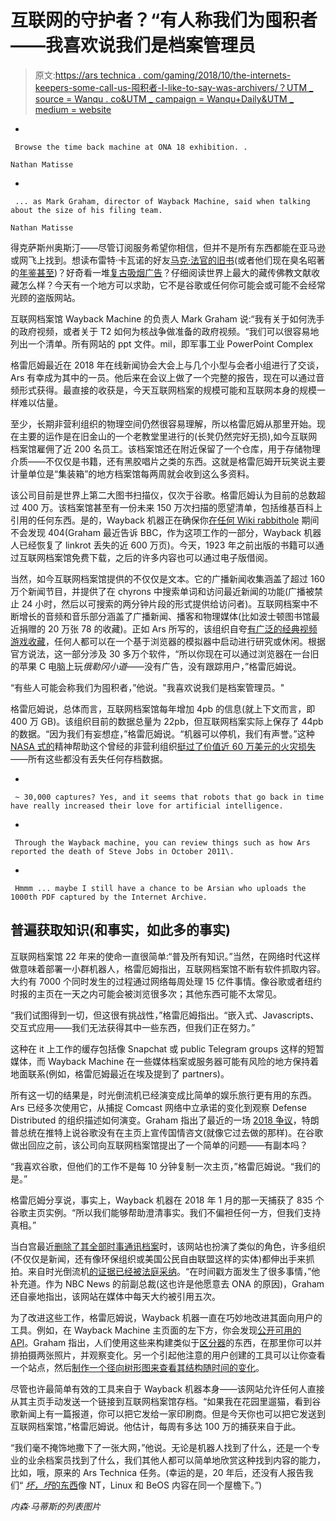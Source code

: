 # 互联网的守护者？“有人称我们为囤积者——我喜欢说我们是档案管理员

> 原文:[https://ars technica . com/gaming/2018/10/the-internets-keepers-some-call-us-囤积者-I-like-to-say-was-archivers/？UTM _ source = Wanqu . co&UTM _ campaign = Wanqu+Daily&UTM _ medium = website](https://arstechnica.com/gaming/2018/10/the-internets-keepers-some-call-us-hoarders-i-like-to-say-were-archivists/?utm_source=wanqu.co&utm_campaign=Wanqu+Daily&utm_medium=website)

*   

     Browse the time back machine at ONA 18 exhibition. .

    Nathan Matisse 

    

*   

     ... as Mark Graham, director of Wayback Machine, said when talking about the size of his filing team.

    Nathan Matisse 

    

得克萨斯州奥斯汀——尽管订阅服务希望你相信，但并不是所有东西都能在亚马逊或网飞上找到。想读布雷特·卡瓦诺的好友[马克·法官的旧书](https://archive.org/post/1095567/gizmodo-mark-judges-book-wasted-now-available-for-free-on-the-internet-archive)(或者他们现在臭名昭著的[年鉴甚至](https://archive.org/post/1095566/the-intercept-the-internet-archive-publishes-brett-kavanaughs-1983-yearbook-a-key-document-in))？好奇看一堆[复古吸烟广告](https://archive.org/details/tobacco_ndo23e00)？仔细阅读世界上最大的藏传佛教文献收藏怎么样？今天有一个地方可以求助，它不是谷歌或任何你可能会或可能不会经常光顾的盗版网站。

互联网档案馆 Wayback Machine 的负责人 Mark Graham 说:“我有关于如何洗手的政府视频，或者关于 T2 如何为核战争做准备的政府视频。“我们可以很容易地列出一个清单。所有网站的 ppt 文件。mil，即军事工业 PowerPoint Complex

格雷厄姆最近在 2018 年在线新闻协会大会上与几个小型与会者小组进行了交谈，Ars 有幸成为其中的一员。他后来在会议上做了一个完整的报告，现在可以通过音频形式获得。最直接的收获是，今天互联网档案的规模可能和互联网本身的规模一样难以估量。

至少，长期非营利组织的物理空间仍然很容易理解，所以格雷厄姆从那里开始。现在主要的运作是在旧金山的一个老教堂里进行的(长凳仍然完好无损),如今互联网档案馆雇佣了近 200 名员工。该档案馆还在附近保留了一个仓库，用于存储物理介质——不仅仅是书籍，还有黑胶唱片之类的东西。这就是格雷厄姆开玩笑说主要计量单位是“集装箱”的地方档案馆每两周就会收到这么多资料。

该公司目前是世界上第二大图书扫描仪，仅次于谷歌。格雷厄姆认为目前的总数超过 400 万。该档案馆甚至有一份未来 150 万次扫描的愿望清单，包括维基百科上引用的任何东西。是的，Wayback 机器正在确保你[在任何 Wiki rabbithole](https://www.bbc.com/news/technology-45730363) 期间不会发现 404(Graham 最近告诉 BBC，作为这项工作的一部分，Wayback 机器人已经恢复了 linkrot 丢失的近 600 万页)。今天，1923 年之前出版的书籍可以通过互联网档案馆免费下载，之后的许多内容也可以通过电子版借阅。

当然，如今互联网档案馆提供的不仅仅是文本。它的广播新闻收集涵盖了超过 160 万个新闻节目，并提供了在 chyrons 中搜索单词和访问最近新闻的功能(广播被禁止 24 小时，然后以可搜索的两分钟片段的形式提供给访问者)。互联网档案中不断增长的音频和音乐部分涵盖了广播新闻、播客和物理媒体(比如波士顿图书馆最近捐赠的 20 万张 78 的收藏)。正如 Ars 所写的，该组织自夸[有广泛的经典视频游戏收藏](https://arstechnica.com/gaming/2014/11/internet-archive-offers-900-classic-arcade-games-for-browser-based-play/)，任何人都可以在一个基于浏览器的模拟器中启动进行研究或休闲。根据官方说法，这一部分涉及 30 多万个软件，“所以你现在可以通过浏览器在一台旧的苹果 C 电脑上玩*俄勒冈小道*——没有广告，没有跟踪用户，”格雷厄姆说。

“有些人可能会称我们为囤积者，”他说。"我喜欢说我们是档案管理员。"

格雷厄姆说，总体而言，互联网档案馆每年增加 4pb 的信息(就上下文而言，即 400 万 GB)。该组织目前的数据总量为 22pb，但互联网档案实际上保存了 44pb 的数据。“因为我们有妄想症，”格雷厄姆说。“机器可以停机，我们有声誉。”这种 [NASA 式的](https://arstechnica.com/science/2015/08/nasa-versus-nature-august-29-2005/)精神帮助这个曾经的非营利组织[挺过了价值近 60 万美元的火灾损失](https://arstechnica.com/information-technology/2013/11/fire-at-internet-archive-destroys-equipment-and-materials-but-data-safe/)——所有这些都没有丢失任何存档数据。

*   

     ~ 30,000 captures? Yes, and it seems that robots that go back in time have really increased their love for artificial intelligence. 

    

*   

     Through the Wayback machine, you can review things such as how Ars reported the death of Steve Jobs in October 2011\. 

    

*   

     Hmmm ... maybe I still have a chance to be Arsian who uploads the 1000th PDF captured by the Internet Archive. 

    

## 普遍获取知识(和事实，如此多的事实)

互联网档案馆 22 年来的使命一直很简单:“普及所有知识。”当然，在网络时代这样做意味着部署一小群机器人，格雷厄姆指出，互联网档案馆不断有软件抓取内容。大约有 7000 个同时发生的过程通过网络每周处理 15 亿件事情。像谷歌或者纽约时报的主页在一天之内可能会被浏览很多次；其他东西可能不太常见。

“我们试图得到一切，但这很有挑战性，”格雷厄姆指出。“嵌入式、Javascripts、交互式应用——我们无法获得其中一些东西，但我们正在努力。”

这种在 it 上工作的缓存包括像 Snapchat 或 public Telegram groups 这样的短暂媒体，而 Wayback Machine 在一些媒体档案或服务器可能有风险的地方保持着地面联系(例如，格雷厄姆最近在埃及提到了 partners)。

所有这一切的结果是，时光倒流机已经演变成比简单的娱乐旅行更有用的东西。Ars 已经多次使用它，从捕捉 Comcast 网络中立承诺的变化到观察 Defense Distributed 的组织描述如何演变。Graham 指出了最近的一场 [2018 争议](https://www.theverge.com/2018/8/29/17798118/president-donald-trump-google-state-of-the-union-address-liberal-bias)，特朗普总统在推特上说谷歌没有在主页上宣传国情咨文(就像它过去做的那样)。在谷歌做出回应之前，该公司向互联网档案馆提出了一个简单的问题——有副本吗？

“我喜欢谷歌，但他们的工作不是每 10 分钟复制一次主页，”格雷厄姆说。“我们的是。”

格雷厄姆分享说，事实上，Wayback 机器在 2018 年 1 月的那一天捕获了 835 个谷歌主页实例。“所以我们能够帮助澄清事实。我们不偏袒任何一方，但我们支持真相。”

当白宫最近[删除了其全部时事通讯档案](https://qz.com/1388315/the-trump-white-house-deleted-the-whole-archive-of-its-daily-newsletters/)时，该网站也扮演了类似的角色，许多组织(不仅仅是新闻，还有像环保组织或美国公民自由联盟这样的实体)都伸出手来抓拍。来自时光倒流机[的证据已经被法庭采纳](https://www.law.com/newyorklawjournal/2018/07/16/the-wayback-machine-in-the-courts-introducing-evidence-of-the-past-state-of-the-web/?slreturn=20180905182223)。“在时间戳方面发生了很多事情，”他补充道。作为 NBC News 的前副总裁(这也许是他愿意去 ONA 的原因)，Graham 还自豪地指出，该网站在媒体中每天大约被引用五次。

为了改进这些工作，格雷厄姆说，Wayback 机器一直在巧妙地改进其面向用户的工具。例如，在 Wayback Machine 主页面的左下方，你会发现[公开可用的 API](https://archive.org/help/wayback_api.php)。Graham 指出，人们使用这些来构建类似于[区分器](https://github.com/kshaffer/websitewatcher/commit/a85c9c86729bc0c2dcdb47802e48ef8495a9e770)的东西，在那里你可以并排拍摄两张照片，并观察变化。另一个引起他注意的用户创建的工具可以让你查看一个站点，然后[制作一个径向树形图来查看其结构随时间的变化](https://github.com/abhidas17695/GSoC-project)。

尽管也许最简单有效的工具来自于 Wayback 机器本身——该网站允许任何人直接从其主页手动发送一个链接到互联网档案馆存档。“如果我在花园里遛猫，看到谷歌新闻上有一篇报道，你可以把它发给一家印刷商。但是今天你也可以把它发送到互联网档案馆，”格雷厄姆说。他估计，每周有多达 100 万的捕获来自于此。

“我们毫不掩饰地撒下了一张大网，”他说。无论是机器人找到了什么，还是一个专业的业余档案员找到了什么，我们其他人都可以简单地欣赏这种找到内容的能力，比如，哦，原来的 Ars Technica 任务。(幸运的是，20 年后，还没有人报告我们“ [*坏，坏*的东西](https://web.archive.org/web/19990508064339/http://www.arstechnica.com:80/welcome.html)像 NT，Linux 和 BeOS 内容在同一个屋檐下。”)

*内森·马蒂斯的列表图片*